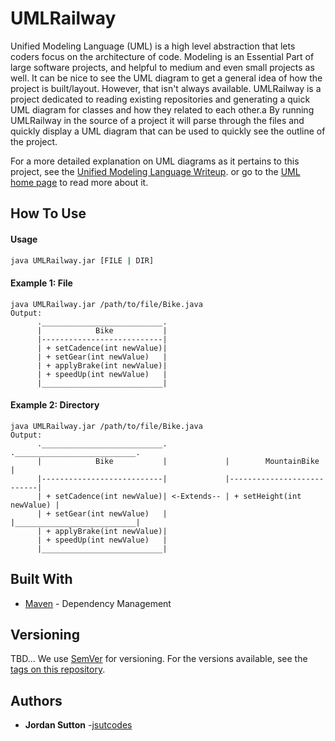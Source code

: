 # UMLRailway

Unified Modeling Language (UML) is a high level abstraction that lets coders focus on the architecture of code. Modeling is an Essential Part of large software projects, and helpful to medium and even small projects as well. It can be nice to see the UML diagram to get a general idea of how the project is built/layout. However, that isn't always available. UMLRailway is a project dedicated to reading existing repositories and generating a quick UML diagram for classes and how they related to each other.a By running UMLRailway in the source of a project it will parse through the files and quickly display a UML diagram that can be used to quickly see the outline of the project.  


 For a more detailed explanation on UML diagrams as it pertains to this project, see the [Unified Modeling Language Writeup](https://github.com/jsutcodes/UMLDiagram/UML.md). 
 or go to the [UML home page](http://www.uml.org) to read more about it. 
 
## How To Use
 #### Usage 
 ```bash
 java UMLRailway.jar [FILE | DIR] 
 ```
 #### Example 1: File
  ```
 java UMLRailway.jar /path/to/file/Bike.java
 Output:
        .___________________________.
        |            Bike           |  
        |---------------------------|
        | + setCadence(int newValue)|
        | + setGear(int newValue)   |
        | + applyBrake(int newValue)|
        | + speedUp(int newValue)   |
        |___________________________|
 ```
 
  #### Example 2: Directory
  ```
 java UMLRailway.jar /path/to/file/Bike.java
 Output:
        .___________________________.             .___________________________.
        |            Bike           |             |        MountainBike       |  
        |---------------------------|             |---------------------------|
        | + setCadence(int newValue)| <-Extends-- | + setHeight(int newValue) |
        | + setGear(int newValue)   |             |___________________________|
        | + applyBrake(int newValue)|
        | + speedUp(int newValue)   |
        |___________________________|
 ```

## Built With

* [Maven](https://maven.apache.org/) - Dependency Management

## Versioning
TBD...
We use [SemVer](http://semver.org/) for versioning. For the versions available, see the [tags on this repository](https://github.com/your/project/tags). 

## Authors

* **Jordan Sutton** -[jsutcodes](https://github.com/jsutcodes)

